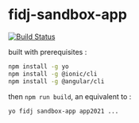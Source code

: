 # fidj-sandbox-app

[![Build Status][travis-image]][travis-url]

[travis-image]: https://api.travis-ci.com/mlefree/fidj-sandbox-app.svg?branch=master
[travis-url]: https://travis-ci.com/github/mlefree/fidj-sandbox-app

built with prerequisites :
```bash
npm install -g yo
npm install -g @ionic/cli
npm install -g @angular/cli
```
then `npm run build`, an equivalent to :
```bash
yo fidj sandbox-app app2021 ...
```
